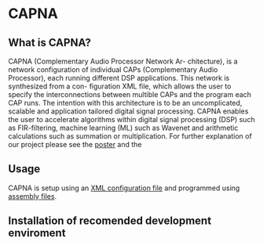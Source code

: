 CAPNA
=======================

## What is CAPNA?
CAPNA (Complementary Audio Processor Network Ar- chitecture), is a network configuration of individual CAPs (Complementary Audio Processor), each running different DSP applications. This network is synthesized from a con- figuration XML file, which allows the user to specify the interconnections between multible CAPs and the program each CAP runs. The intention with this architecture is to be an uncomplicated, scalable and application tailored digital signal processing.
CAPNA enables the user to accelerate algorithms within digital signal processing (DSP) such as FIR-filtering, machine learning (ML) such as Wavenet and arithmetic calculations such as summation or multiplication. For further explanation of our project please see the [poster](Poster-GRP09-COMPUTE22-1-DSP.pdf) and the 


## Usage
CAPNA is setup using an [XML configuration file](Config) and programmed using [assembly files](Programs).


## Installation of recomended development enviroment

